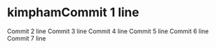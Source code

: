 # kimphamCommit 1 line
Commit 2 line
Commit 3 line
Commit 4 line
Commit 5 line
Commit 6 line
Commit 7 line
